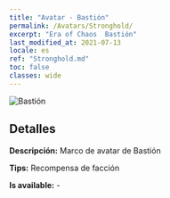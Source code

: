 ```yaml
---
title: "Avatar - Bastión"
permalink: /Avatars/Stronghold/
excerpt: "Era of Chaos  Bastión"
last_modified_at: 2021-07-13
locale: es
ref: "Stronghold.md"
toc: false
classes: wide
---
```

 ![Bastión](/images/a/avatarFrame_4.png)

## Detalles

 **Descripción:** Marco de avatar de Bastión 

 **Tips:** Recompensa de facción 

 **Is available:**  - 

